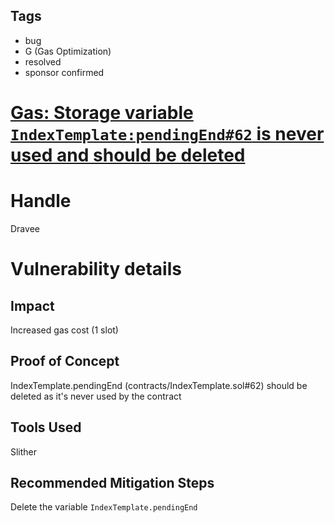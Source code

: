 ## Tags

- bug
- G (Gas Optimization)
- resolved
- sponsor confirmed

# [Gas: Storage variable `IndexTemplate:pendingEnd#62` is never used and should be deleted](https://github.com/code-423n4/2022-01-insure-findings/issues/68) 

# Handle

Dravee


# Vulnerability details

## Impact
Increased gas cost (1 slot)

## Proof of Concept
IndexTemplate.pendingEnd (contracts/IndexTemplate.sol#62) should be deleted as it's never used by the contract

## Tools Used
Slither

## Recommended Mitigation Steps
Delete the variable `IndexTemplate.pendingEnd`

